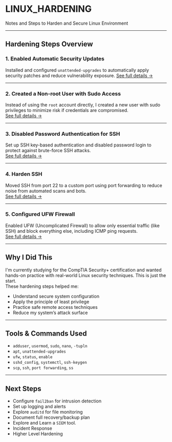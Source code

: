 # LINUX_HARDENING
Notes and Steps to Harden and Secure Linux Environment

---

## Hardening Steps Overview

### 1. Enabled Automatic Security Updates  
Installed and configured `unattended-upgrades` to automatically apply security patches and reduce vulnerability exposure. 
[See full details ->](./01-auto-updates.md)

---

### 2. Created a Non-root User with Sudo Access  
Instead of using the `root` account directly, I created a new user with sudo privileges to minimize risk if credentials are compromised.  
[See full details ->](./02-non-root-user.md)

---

### 3. Disabled Password Authentication for SSH  
Set up SSH key-based authentication and disabled password login to protect against brute-force SSH attacks.  
[See full details ->](./03-ssh-keys.md)

---

### 4. Harden SSH  
Moved SSH from port 22 to a custom port using port forwarding to reduce noise from automated scans and bots.  
[See full details ->](./04-change-ssh-port.md)

---

### 5. Configured UFW Firewall  
Enabled UFW (Uncomplicated Firewall) to allow only essential traffic (like SSH) and block everything else, including ICMP ping requests.  
[See full details ->](./05-ufw-firewall.md)

---

## Why I Did This

I'm currently studying for the CompTIA Security+ certification and wanted hands-on practice with real-world Linux security techniques. This is just the start.  
These hardening steps helped me:
- Understand secure system configuration
- Apply the principle of least privilege
- Practice safe remote access techniques
- Reduce my system’s attack surface

---

## Tools & Commands Used
- `adduser`, `usermod`, `sudo`, `nano`, `-tupln`
- `apt`, `unattended-upgrades`
- `ufw`, `status`, `enable`
- `sshd_config`, `systemctl`, `ssh-keygen`
- `scp`, `ssh`, `port forwarding`, `ss`

---

## Next Steps 
- Configure `fail2ban` for intrusion detection
- Set up logging and alerts
- Explore `auditd` for file monitoring
- Document full recovery/backup plan
- Explore and Learn a `SIEM` tool.
- Incident Response
- Higher Level Hardening
